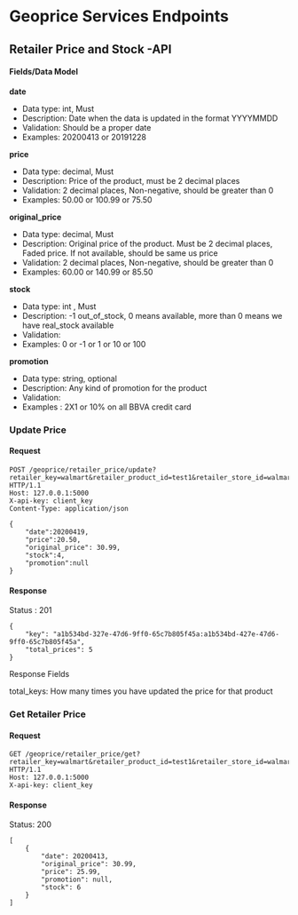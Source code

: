 # Geoprice Services Endpoints

## Retailer Price and Stock -API

#### Fields/Data Model

**date** 

* Data type: int, Must
* Description: Date when the data is updated in the format YYYYMMDD  
* Validation: Should be a proper date
* Examples: 20200413 or 20191228
    
**price** 
* Data type: decimal, Must
* Description: Price of the product,  must be 2 decimal places 
* Validation: 2 decimal places, Non-negative, should be greater than 0
* Examples:  50.00 or 100.99 or 75.50
     
**original_price**
* Data type: decimal, Must
* Description: Original price of the product. Must be 2 decimal places, Faded price. If not available, should be same us price 
* Validation: 2 decimal places, Non-negative, should be greater than 0
* Examples:  60.00 or 140.99 or 85.50

**stock**
* Data type: int , Must
* Description: -1 out_of_stock, 0 means available, more than 0 means we have real_stock available
* Validation: 
* Examples: 0 or -1 or 1 or 10 or 100

**promotion**
* Data type: string, optional
* Description: Any kind of promotion for the product 
* Validation:
* Examples : 2X1 or 10% on all BBVA credit card


### Update Price

#### Request

```
POST /geoprice/retailer_price/update?retailer_key=walmart&retailer_product_id=test1&retailer_store_id=walmart1 HTTP/1.1
Host: 127.0.0.1:5000
X-api-key: client_key
Content-Type: application/json

{
	"date":20200419,
	"price":20.50,
	"original_price": 30.99,
	"stock":4,
	"promotion":null
}

```

#### Response

Status : 201

```
{
    "key": "a1b534bd-327e-47d6-9ff0-65c7b805f45a:a1b534bd-427e-47d6-9ff0-65c7b805f45a",
    "total_prices": 5
}

```
Response Fields

total_keys: How many times you have updated the price for that product


### Get Retailer Price

#### Request

``` 
GET /geoprice/retailer_price/get?retailer_key=walmart&retailer_product_id=test1&retailer_store_id=walmart1 HTTP/1.1
Host: 127.0.0.1:5000
X-api-key: client_key

```

#### Response 

Status: 200

``` 
[
    {
        "date": 20200413,
        "original_price": 30.99,
        "price": 25.99,
        "promotion": null,
        "stock": 6
    }
]

```